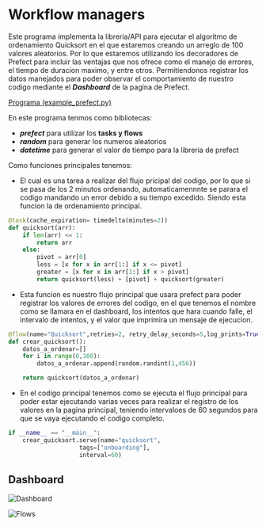 # Workflow managers

Este programa implementa la libreria/API para ejecutar el algoritmo de ordenamiento Quicksort en el que estaremos creando un arreglo de 100 valores aleatorios. Por lo que estaremos utilizando los decoradores de Prefect para incluir las ventajas que nos ofrece como el manejo de errores, el tiempo de duracion maximo, y entre otros.
Permitiendonos registrar los datos manejados para poder observar el comportamiento de nuestro codigo mediante el ***Dashboard*** de la pagina de Prefect. 

[Programa (example_prefect.py)](https://github.com/EfrainRP/Computacion_tolerante_a_fallas/blob/main/Workflow%20managers/example_prefect.py)

En este programa tenmos como bibliotecas:
- ***prefect*** para utilizar los **tasks y flows**
- ***random*** para generar los numeros aleatorios
- ***datetime*** para generar el valor de tiempo para la libreria de prefect

Como funciones principales tenemos: 
- El cual es una tarea a realizar del flujo pricipal del codigo, por lo que si se pasa de los 2 minutos ordenando, automaticamennnte se parara el codigo mandando un error debido a su tiempo excedido. Siendo esta funcion la de ordenamiento principal.
```python
@task(cache_expiration= timedelta(minutes=2))
def quicksort(arr):
    if len(arr) <= 1:
        return arr
    else:
        pivot = arr[0]
        less = [x for x in arr[1:] if x <= pivot]
        greater = [x for x in arr[1:] if x > pivot]
        return quicksort(less) + [pivot] + quicksort(greater)
```

- Esta funcion es nuestro flujo principal que usara prefect para poder registrar los valores de errores del codigo, en el que tenemos el nombre como se llamara en el dashboard, los intentos que hara cuando falle, el intervalo de intentos, y el valor que imprimira un mensaje de ejecucion.
```python
@flow(name="Quicksort",retries=2, retry_delay_seconds=5,log_prints=True)
def crear_quicksort():
    datos_a_ordenar=[]
    for i in range(0,100):
        datos_a_ordenar.append(random.randint(1,456))

    return quicksort(datos_a_ordenar)
```
- En el codigo principal tenemos como se ejecuta el flujo principal para poder estar ejecutando varias veces para realizar el registro de los valores en la pagina principal, teniendo intervaloes de 60 segundos para que se vaya ejecutando el codigo completo.
```python
if __name__ == "__main__":
    crear_quicksort.serve(name="quicksort",
                    tags=["onboarding"],
                    interval=60)
```

## Dashboard
![Dashboard](https://github.com/EfrainRP/Computacion_tolerante_a_fallas/blob/main/Workflow%20managers/Images/dash.png)

![Flows](https://github.com/EfrainRP/Computacion_tolerante_a_fallas/blob/main/Workflow%20managers/Images/flows.png)
